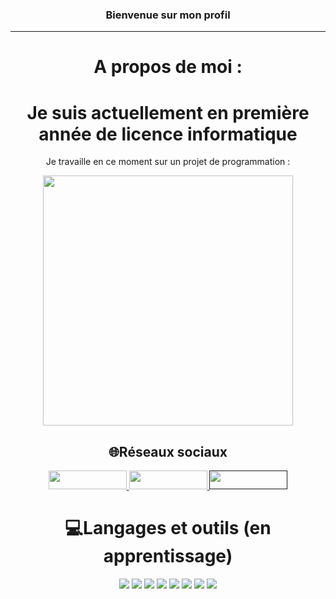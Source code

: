 <h3 align="center">
  Bienvenue sur mon profil

</h3>


---
<div align="center">
  
#  A propos de moi :
  
  <h1> Je suis actuellement en première année de licence informatique </h1>
  
Je travaille en ce moment sur un projet de programmation : 

<img src="https://media2.giphy.com/media/l0amJzVHIAfl7jMDos/giphy.gif?cid=ecf05e47dcwr32i2963qe1cobj5aymocrc604na5eaq4dmcs&rid=giphy.gif&ct=g" width="400" height="400" />


## 🌐Réseaux sociaux
<a href="https://twitter.com/yassine_fkh"> <img src="https://img.shields.io/badge/Twitter-1DA1F2?style=for-the-badge&logo=twitter&logoColor=white" width="125" height="30" /> </a >
<a href="discordapp.com/users/176055615293095936"> <img src="https://img.shields.io/badge/Discord-7289DA?style=for-the-badge&logo=discord&logoColor=white" width="125" height="30" /> </a >
<a href=""> <img src="https://img.shields.io/badge/Reddit-FF4500?style=for-the-badge&logo=reddit&logoColor=white" width="125" height="30" /></a >

# 💻Langages et outils (en apprentissage)  
  <img src="https://img.shields.io/badge/HTML5-E34F26?style=for-the-badge&logo=html5&logoColor=white">
  <img src="https://img.shields.io/badge/CSS3-1572B6?style=for-the-badge&logo=css3&logoColor=white">
  <img src="https://img.shields.io/badge/Python-3776AB?style=for-the-badge&logo=python&logoColor=white">
  <img src="https://img.shields.io/badge/C-00599C?style=for-the-badge&logo=c&logoColor=white">
  <img src="https://img.shields.io/badge/React-20232A?style=for-the-badge&logo=react&logoColor=61DAFB">
  <img src="https://img.shields.io/badge/Bootstrap-563D7C?style=for-the-badge&logo=bootstrap&logoColor=white">
  <img src="https://img.shields.io/badge/Linux-FCC624?style=for-the-badge&logo=linux&logoColor=black">
  <img src="https://img.shields.io/badge/Java-ED8B00?style=for-the-badge&logo=java&logoColor=white">
